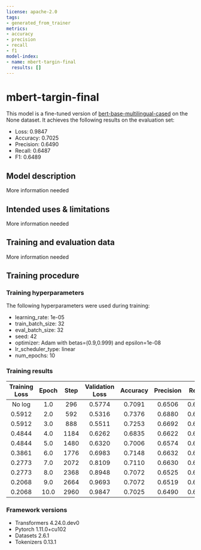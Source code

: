 ```yaml
---
license: apache-2.0
tags:
- generated_from_trainer
metrics:
- accuracy
- precision
- recall
- f1
model-index:
- name: mbert-targin-final
  results: []
---
```


<!-- This model card has been generated automatically according to the information the Trainer had access to. You
should probably proofread and complete it, then remove this comment. -->

# mbert-targin-final

This model is a fine-tuned version of [bert-base-multilingual-cased](https://huggingface.co/bert-base-multilingual-cased) on the None dataset.
It achieves the following results on the evaluation set:
- Loss: 0.9847
- Accuracy: 0.7025
- Precision: 0.6490
- Recall: 0.6487
- F1: 0.6489

## Model description

More information needed

## Intended uses & limitations

More information needed

## Training and evaluation data

More information needed

## Training procedure

### Training hyperparameters

The following hyperparameters were used during training:
- learning_rate: 1e-05
- train_batch_size: 32
- eval_batch_size: 32
- seed: 42
- optimizer: Adam with betas=(0.9,0.999) and epsilon=1e-08
- lr_scheduler_type: linear
- num_epochs: 10

### Training results

| Training Loss | Epoch | Step | Validation Loss | Accuracy | Precision | Recall | F1     |
|:-------------:|:-----:|:----:|:---------------:|:--------:|:---------:|:------:|:------:|
| No log        | 1.0   | 296  | 0.5774          | 0.7091   | 0.6506    | 0.6378 | 0.6426 |
| 0.5912        | 2.0   | 592  | 0.5316          | 0.7376   | 0.6880    | 0.6767 | 0.6814 |
| 0.5912        | 3.0   | 888  | 0.5511          | 0.7253   | 0.6692    | 0.6293 | 0.6378 |
| 0.4844        | 4.0   | 1184 | 0.6262          | 0.6835   | 0.6622    | 0.6884 | 0.6613 |
| 0.4844        | 5.0   | 1480 | 0.6320          | 0.7006   | 0.6574    | 0.6701 | 0.6616 |
| 0.3861        | 6.0   | 1776 | 0.6983          | 0.7148   | 0.6632    | 0.6620 | 0.6626 |
| 0.2773        | 7.0   | 2072 | 0.8109          | 0.7110   | 0.6630    | 0.6689 | 0.6655 |
| 0.2773        | 8.0   | 2368 | 0.8948          | 0.7072   | 0.6525    | 0.6487 | 0.6504 |
| 0.2068        | 9.0   | 2664 | 0.9693          | 0.7072   | 0.6519    | 0.6469 | 0.6492 |
| 0.2068        | 10.0  | 2960 | 0.9847          | 0.7025   | 0.6490    | 0.6487 | 0.6489 |


### Framework versions

- Transformers 4.24.0.dev0
- Pytorch 1.11.0+cu102
- Datasets 2.6.1
- Tokenizers 0.13.1
